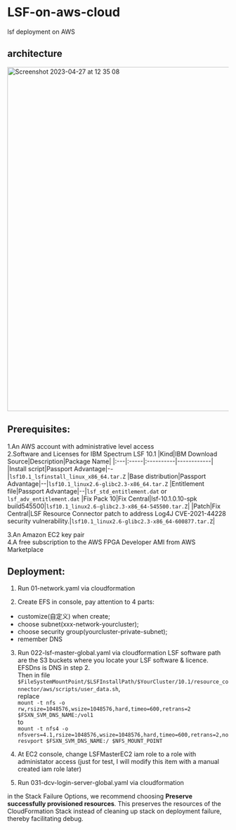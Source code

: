 # LSF-on-aws-cloud
lsf deployment on AWS

## architecture

<img width="784" alt="Screenshot 2023-04-27 at 12 35 08" src="https://user-images.githubusercontent.com/40814113/234760295-a3871584-af5c-48fc-bd26-657e9b146d0b.png">

## Prerequisites:
1.An AWS account with administrative level access  
2.Software and Licenses for IBM Spectrum LSF 10.1
|Kind|IBM Download Source|Description|Package Name|
|:---|:-----|:----------|------------|
|Install script|Passport Advantage|--|`lsf10.1_lsfinstall_linux_x86_64.tar.Z` 
|Base distribution|Passport Advantage|--|`lsf10.1_linux2.6-glibc2.3-x86_64.tar.Z`
|Entitlement file|Passport Advantage|--|`lsf_std_entitlement.dat` or `lsf_adv_entitlement.dat`
|Fix Pack 10|Fix Central|lsf-10.1.0.10-spk build545500|`lsf10.1_linux2.6-glibc2.3-x86_64-545500.tar.Z`|
|Patch|Fix Central|LSF Resource Connector patch to address Log4J CVE-2021-44228 security vulnerability.|`lsf10.1_linux2.6-glibc2.3-x86_64-600877.tar.Z`|  

3.An Amazon EC2 key pair  
4.A free subscription to the AWS FPGA Developer AMI from AWS Marketplace

## Deployment:
1. Run 01-network.yaml via cloudformation

2. Create EFS in console, pay attention to 4 parts: 
  * customize(自定义) when create;
  * choose subnet(xxx-network-yourcluster);
  * choose security group(yourcluster-private-subnet);
  * remember DNS

3. Run 022-lsf-master-global.yaml via cloudformation
  LSF software path are the S3 buckets where you locate your LSF software & licence. EFSDns is DNS in step 2.  
  Then in file `$FileSystemMountPoint/$LSFInstallPath/$YourCluster/10.1/resource_connector/aws/scripts/user_data.sh`,  
  replace  
  `mount -t nfs -o rw,rsize=1048576,wsize=1048576,hard,timeo=600,retrans=2 $FSXN_SVM_DNS_NAME:/vol1`  
  to  
  `mount -t nfs4 -o nfsvers=4.1,rsize=1048576,wsize=1048576,hard,timeo=600,retrans=2,noresvport $FSXN_SVM_DNS_NAME:/ $NFS_MOUNT_POINT`

4. At EC2 console, change LSFMasterEC2 iam role to a role with administator access (just for test, I will modify this item with a manual created iam role later)

5. Run 031-dcv-login-server-global.yaml via cloudformation

in the Stack Failure Options, we recommend choosing **Preserve successfully provisioned resources**. This preserves the resources of the CloudFormation Stack instead of cleaning up stack on deployment failure, thereby facilitating debug. 

